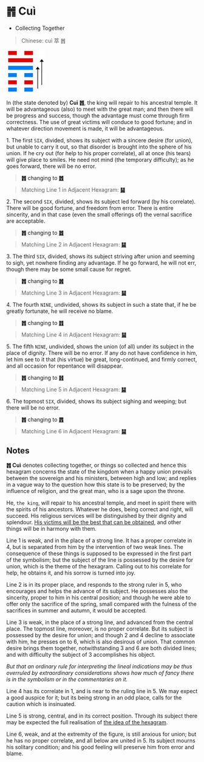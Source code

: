 # ䷬ Cuì

* Collecting Together

> Chinese: cuì 萃 ䷬

<a id="p-156"/>

<img src="../shapes/45.10.png" width="101" alt="萃">

In (the state denoted by) **Cuì ䷬**, the king will repair to his ancestral temple. It will be advantageous (also) to meet with the great man; and then there will be progress and success, though the advantage must come through firm correctness. The use of great victims will conduce to good fortune; and in whatever direction movement is made, it will be advantageous.

<a id="p-157"/>

1.<a id="45.1"/> The first `SIX`, divided, shows its subject with a sincere desire (for union), but unable to carry it out, so that disorder is brought into the sphere of his union. If he cry out (for help to his proper correlate), all at once (his tears) will give place to smiles. He need not mind (the temporary difficulty); as he goes forward, there will be no error.

> **䷬** changing to [**䷐**](e99a8fsui.md)

> Matching Line 1 in Adjacent Hexagram: [**䷭**](e58d87sheng.md#46.1)

2.<a id="45.2"/> The second `SIX`, divided, shows its subject led forward (by his correlate). There will be good fortune, and freedom from error. There is entire sincerity, and in that case (even the small offerings of) the vernal sacrifice are acceptable.

> **䷬** changing to [**䷮**](e59bb0kun.md)

> Matching Line 2 in Adjacent Hexagram: [**䷭**](e58d87sheng.md#46.2)

<a id="p-158"/>

3.<a id="45.3"/> The third `SIX`, divided, shows its subject striving after union and seeming to sigh, yet nowhere finding any advantage. If he go forward, he will not err, though there may be some small cause for regret.

> **䷬** changing to [**䷞**](e592b8xian.md)

> Matching Line 3 in Adjacent Hexagram: [**䷭**](e58d87sheng.md#46.3)

4.<a id="45.4"/> The fourth `NINE`, undivided, shows its subject in such a state that, if he be greatly fortunate, he will receive no blame.

> **䷬** changing to [**䷇**](e6af94bi.md)

> Matching Line 4 in Adjacent Hexagram: [**䷭**](e58d87sheng.md#46.4)

5.<a id="45.5"/> The fifth `NINE`, undivided, shows the union (of all) under its subject in the place of dignity. There will be no error. If any do not have confidence in him, let him see to it that (his virtue) be great, long-continued, and firmly correct, and all occasion for repentance will disappear.

> **䷬** changing to [**䷏**](e8b1abyu.md)

> Matching Line 5 in Adjacent Hexagram: [**䷭**](e58d87sheng.md#46.5)

6.<a id="45.6"/> The topmost `SIX`, divided, shows its subject sighing and weeping; but there will be no error.

> **䷬** changing to [**䷋**](e590a6pi.md)

> Matching Line 6 in Adjacent Hexagram: [**䷭**](e58d87sheng.md#46.6)

## Notes

**䷬ Cuì** denotes collecting together, or things so collected and hence this hexagram concerns the state of the kingdom when a happy union prevails between the sovereign and his ministers, between high and low; and replies in a vague way to the question how this state is to be preserved; by the influence of religion, and the great man, who is a sage upon the throne.

He, `the king`, will repair to his ancestral temple, and meet in spirit there with the spirits of his ancestors. Whatever he does, being correct and right, will succeed. His religious services will be distinguished by their dignity and splendour. [His victims will be the best that can be obtained](e58d87sheng.md#p-159), and other things will be in harmony with them.

Line 1 is weak, and in the place of a strong line. It has a proper correlate in 4, but is separated from him by the intervention of two weak lines. The consequence of these things is supposed to be expressed in the first part of the symbolism; but the subject of the line is possessed by the desire for union, which is the theme of the hexagram. Calling out to his correlate for help, he obtains it, and his sorrow is turned into joy.

Line 2 is in its proper place, and responds to the strong ruler in 5, who encourages and helps the advance of its subject. He possesses also the sincerity, proper to him in his central position; and though he were able to offer only the sacrifice of the spring, small compared with the fulness of the sacrifices in summer and autumn, it would be accepted.

Line 3 is weak, in the place of a strong line, and advanced from the central place. The topmost line, moreover, is no proper correlate. But its subject is possessed by the desire for union; and though 2 and 4 decline to associate with him, he presses on to 6, which is also desirous of union. That common desire brings them together, notwithstanding 3 and 6 are both divided lines; and with difficulty the subject of 3 accomplishes his object.

*But that an ordinary rule for interpreting the lineal indications may be thus overruled by extraordinary considerations shows how much of fancy there is in the symbolism or in the commentaries on it.*

Line 4 has its correlate in 1, and is near to the ruling line in 5. We may expect a good auspice for it; but its being strong in an odd place, calls for the caution which is insinuated.

Line 5 is strong, central, and in its correct position. Through its subject there may be expected the full realisation of [the idea of the hexagram](e58d87sheng.md#p-160).

Line 6, weak, and at the extremity of the figure, is still anxious for union; but he has no proper correlate, and all below are united in 5. Its subject mourns his solitary condition; and his good feeling will preserve him from error and blame.
